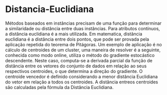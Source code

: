 # Distancia-Euclidiana
Métodos baseados em instâncias precisam de uma função para determinar a similaridade ou distância entre  duas instâncias. Para atributos contínuos, a distância euclidiana é a mais utilizada. Em matematica, distância euclidiana é a distância entre dois pontos, que pode ser provada pela aplicação repetida do teorema de Pitágoras. Um exemplo de aplicação é no cálculo de centroides de um cluster, uma maneira de resolver é a seguinte, conhecida como modo online, utiliza o método do gradiente estocástico descendente. Neste caso, computa-se a derivada parcial da função de distância entre os vetores do conjunto de dados em relação ao seus respectivos centroides, o que determina a direção do gradiente. O centroide vencedor é definido considerando a menor distância Euclidiana do vetor em relação a todos os centroides. A distância entreos centroides são calculadas pela fórmula da Distância Euclidiana.
